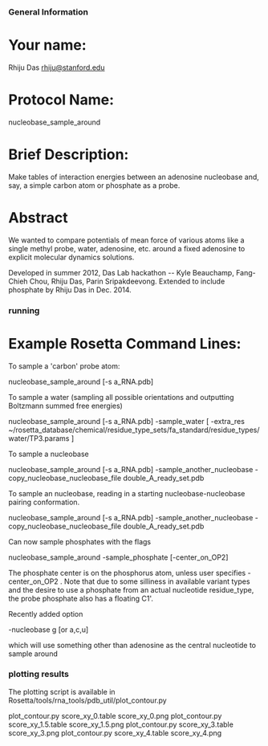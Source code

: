 ### General Information ##################
# Your name:
Rhiju Das
rhiju@stanford.edu

# Protocol Name:
nucleobase_sample_around

# Brief Description:

Make tables of interaction energies between an adenosine nucleobase and, say, 
 a simple carbon atom or phosphate as a probe.

# Abstract

We wanted to compare potentials of mean force of various atoms like a single methyl probe, water, adenosine, etc. around a fixed adenosine to explicit molecular dynamics solutions.

Developed in summer 2012, Das Lab hackathon -- Kyle Beauchamp, Fang-Chieh Chou, Rhiju Das, Parin Sripakdeevong. 
Extended to include phosphate by Rhiju Das in Dec. 2014.

### running #########
# Example Rosetta Command Lines:
To sample a 'carbon' probe atom:

 nucleobase_sample_around   [-s a_RNA.pdb]

To sample a water (sampling all possible orientations and outputting Boltzmann summed free energies)

 nucleobase_sample_around   [-s a_RNA.pdb]  -sample_water  [ -extra_res ~/rosetta_database/chemical/residue_type_sets/fa_standard/residue_types/water/TP3.params ]

To sample a nucleobase

 nucleobase_sample_around   [-s a_RNA.pdb]  -sample_another_nucleobase   -copy_nucleobase_nucleobase_file double_A_ready_set.pdb

To sample an nucleobase, reading in a starting nucleobase-nucleobase pairing conformation.

 nucleobase_sample_around   [-s a_RNA.pdb]  -sample_another_nucleobase   -copy_nucleobase_nucleobase_file double_A_ready_set.pdb

Can now sample phosphates with the flags

 nucleobase_sample_around -sample_phosphate [-center_on_OP2]

The phosphate center is on the phosphorus atom, unless user specifies -center_on_OP2 . 
Note that due to some silliness in available variant types and the desire to use a phosphate from an actual nucleotide residue_type, the probe phosphate also has a floating C1'.

Recently added option

 -nucleobase g [or a,c,u]

which will use something other than adenosine as the central nucleotide to sample around



### plotting results ###

The plotting script is available in Rosetta/tools/rna_tools/pdb_util/plot_contour.py

plot_contour.py score_xy_0.table score_xy_0.png
plot_contour.py score_xy_1.5.table score_xy_1.5.png
plot_contour.py score_xy_3.table score_xy_3.png
plot_contour.py score_xy_4.table score_xy_4.png

